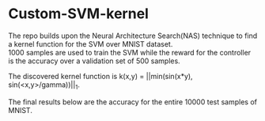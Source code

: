 # Custom-SVM-kernel
The repo builds upon the Neural Architecture Search(NAS) technique to find a kernel function for the SVM over MNIST dataset.  
1000 samples are used to train the SVM while the reward for the controller is the accuracy over a validation set of 500 samples.  

The discovered kernel function is k(x,y) = ||min(sin(x*y), sin(<x,y>/gamma))||<sub>1</sub>.  

The final results below are the accuracy for the entire 10000 test samples of MNIST.  

